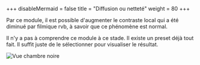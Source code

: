 +++
disableMermaid = false
title = "Diffusion ou netteté"
weight = 80
+++

Par ce  module, il est possible  d'augmenter le contraste local  qui a
été diminué par filmique rvb, à savoir que ce phénomène est normal.

Il n'y a  pas à comprendre ce  module à ce stade. Il  existe un preset
déjà tout fait. Il suffit juste  de le sélectionner pour visualiser le
résultat.

![Vue chambre noire](nettete.png?classes=shadow&height=500px)
